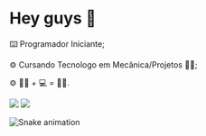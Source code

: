 # **Hey guys** 👋

⌨️ Programador Iniciante;

⚙️ Cursando Tecnologo em Mecânica/Projetos 👨‍🔧;
 
⚙️ 👨‍🔧 + 💻 = 👨‍💻.


<div>
  
  <img  src="https://github-readme-stats.vercel.app/api?username=LucaYuji&show_icons=true&theme=great-gatsby&include_all_commits=true&count_private=true"/>
  <img src="https://github-readme-stats.vercel.app/api/top-langs/?username=LucaYuji&layout=compact&langs_count=16&theme=great-gatsby"/>
</div>

![Snake animation](https://github.com/LuigiGF/LuigiGF/blob/output/github-contribution-grid-snake.svg)
